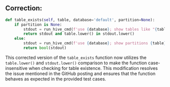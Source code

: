 ## Correction:

```python
def table_exists(self, table, database='default', partition=None):
    if partition is None:
        stdout = run_hive_cmd(f'use {database}; show tables like "{table}";')
        return stdout and table.lower() in stdout.lower()
    else:
        stdout = run_hive_cmd(f'use {database}; show partitions {table} partition ({self.partition_spec(partition)})')
        return bool(stdout)
``` 

This corrected version of the `table_exists` function now utilizes the `table.lower()` and `stdout.lower()` comparison to make the function case-insensitive when checking for table existence. This modification resolves the issue mentioned in the GitHub posting and ensures that the function behaves as expected in the provided test cases.